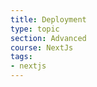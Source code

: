 ```yaml
---
title: Deployment
type: topic
section: Advanced
course: NextJs
tags: 
- nextjs
---
```

## 










